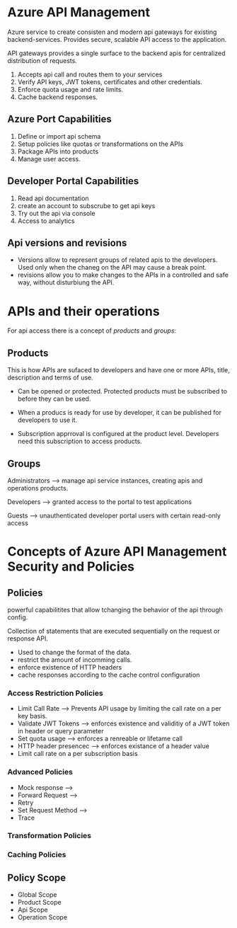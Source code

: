 # Azure API Management

Azure service to create consisten and modern api gateways for existing backend-services. Provides secure, scalable API access to the application.

API gateways provides a single surface to the backend apis for centralized distribution of requests.

1. Accepts api call and routes them to your services
2. Verify API keys, JWT tokens, certificates and other credentials.
3. Enforce quota usage and rate limits.
4. Cache backend responses.

## Azure Port Capabilities

1. Define or import api schema
2. Setup policies like quotas or transformations on the APIs
3. Package APIs into products
4. Manage user access.

## Developer Portal Capabilities
1. Read api documentation
2. create an account to subscrube to get api keys
3. Try out the api via console
4. Access to analytics

## Api versions and revisions

- Versions allow to represent groups of related apis to the developers. Used only when the chaneg on the API may cause a break point.
- revisions allow you to make changes to the APIs in a controlled and safe way, without disturbiung the API.

# APIs and their operations

For api access there is a concept of *products* and *groups*:

## Products

This is how APIs are sufaced to developers and have one or more APIs, title, description and terms of use.

- Can be opened or protected. Protected products must be subscribed to before they can be used.

- When a producs is ready for use by developer, it can be published for developers to use it.

- Subscription apprroval is configured at the product level. Developers need this subscription to access products.

## Groups

Administrators --> manage api service instances, creating apis and operations products.

Developers --> granted access to the portal to test applications

Guests --> unauthenticated developer portal users with certain read-only access


# Concepts of Azure API Management Security and Policies

## Policies
powerful capabilitites that allow tchanging the behavior of the api through config.

Collection of statements that are executed sequentially on the request or response API.

- Used to change the format of the data.
- restrict the amount of incomming calls.
- enforce existence of HTTP headers
- cache responses according to the cache control configuration

### Access Restriction Policies
- Limit Call Rate --> Prevents API usage by limiting the call rate on a per key basis.
- Validate JWT Tokens --> enforces existence and validitiy of a JWT token in header or query parameter
- Set quota usage --> enforces a renreable or lifetame call
- HTTP header presencec --> enforces existance of a header value
- Limit call rate on a per subscription basis

### Advanced Policies
- Mock response --> 
- Forward Request --> 
- Retry
- Set Request Method --> 
- Trace


### Transformation Policies
### Caching Policies

## Policy Scope
- Global Scope
- Product Scope
- Api Scope
- Operation Scope
